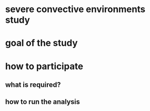 # severe convective environments study

# goal of the study

# how to participate

## what is required?

## how to run the analysis
